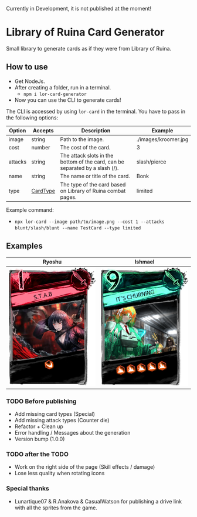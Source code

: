 Currently in Development, it is not published at the moment!

# Library of Ruina Card Generator

Small library to generate cards as if they were from Library of Ruina.

## How to use

- Get NodeJs.
- After creating a folder, run in a terminal.
  - `npm i lor-card-generator`
- Now you can use the CLI to generate cards!

The CLI is accessed by using `lor-card` in the terminal. You have to pass in the following options:

| Option  | Accepts                             | Description                                                                  | Example              |
| ------- | ----------------------------------- | ---------------------------------------------------------------------------- | -------------------- |
| image   | string                              | Path to the image.                                                           | ./images/kroomer.jpg |
| cost    | number                              | The cost of the card.                                                        | 3                    |
| attacks | string                              | The attack slots in the bottom of the card, can be separated by a slash (/). | slash/pierce         |
| name    | string                              | The name or title of the card.                                               | Bonk                 |
| type    | [CardType](./src/docs/CardTypes.md) | The type of the card based on Library of Ruina combat pages.                 | limited              |

Example command:

- `npx lor-card --image path/to/image.png --cost 1 --attacks blunt/slash/blunt --name TestCard --type limited`

## Examples

| Ryoshu                                 | Ishmael                                   |
| -------------------------------------- | ----------------------------------------- |
| ![](./src//assets/examples/ryoshu.png) | ![](./src//assets/examples/sloshmael.png) |

### TODO Before publishing

- Add missing card types (Special)
- Add missing attack types (Counter die)
- Refactor + Clean up
- Error handling / Messages about the generation
- Version bump (1.0.0)

### TODO after the TODO

- Work on the right side of the page (Skill effects / damage)
- Lose less quality when rotating icons

### Special thanks

- Lunartique07 & R.Anakova & CasualWatson for publishing a drive link with all the sprites from the game.
